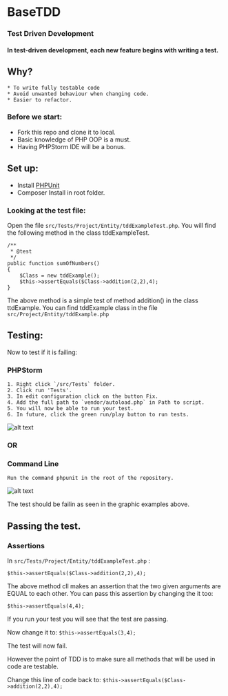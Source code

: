 # BaseTDD
### Test Driven Development
#### In test-driven development, each new feature begins with writing a test.

## Why?
    * To write fully testable code
    * Avoid unwanted behaviour when changing code.
    * Easier to refactor.
    
### Before we start:

* Fork this repo and clone it to local.
* Basic knowledge of PHP OOP is a must.
* Having PHPStorm IDE will be a bonus.

## Set up:
* Install [PHPUnit](https://phpunit.de/getting-started.html)
* Composer Install in root folder.

### Looking at the test file:

Open the file `src/Tests/Project/Entity/tddExampleTest.php`.
You will find the following method in the class tddExampleTest.

    /**
     * @test
     */
    public function sumOfNumbers()
    {
        $Class = new tddExample();
        $this->assertEquals($Class->addition(2,2),4);
    }

The above method is a simple test of method addition() in the class ttdExample. 
You can find tddExample class in the file `src/Project/Entity/tddExample.php`

## Testing:
Now to test if it is failing:
### PHPStorm
    1. Right click `/src/Tests` folder.
    2. Click run 'Tests'.
    3. In edit configuration click on the button Fix.
    4. Add the full path to `vendor/autoload.php` in Path to script.
    5. You will now be able to run your test.
    6. In future, click the green run/play button to run tests. 
    
![alt text](https://github.com/fah7eem/BaseTDD/blob/master/misc/phpstorm.gif "Run tests in PHPStorm")

### OR

### Command Line
`Run the command phpunit in the root of the repository.`

![alt text](https://github.com/fah7eem/BaseTDD/blob/master/misc/phpcmd.png "phpunit tests in cmd")

The test should be failin as seen in the graphic examples above.

## Passing the test.

### Assertions
In `src/Tests/Project/Entity/tddExampleTest.php` :

`$this->assertEquals($Class->addition(2,2),4);`

The above method cll makes an assertion that the two given arguments are EQUAL to each other.
You can pass this assertion by changing the it too:

`$this->assertEquals(4,4);`

If you run your test you will see that the test are passing.

Now change it to: `$this->assertEquals(3,4);`

The test will now fail.

However the point of TDD is to make sure all methods that will be used in code are testable.

Change this line of code back to: `$this->assertEquals($Class->addition(2,2),4);`

##
